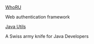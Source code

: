 


[WhoRU](https://github.com/greatbit/whoru)

Web authentication framework



[Java Utils](https://github.com/greatbit/java-utils)

A Swiss army knife for Java Developers
